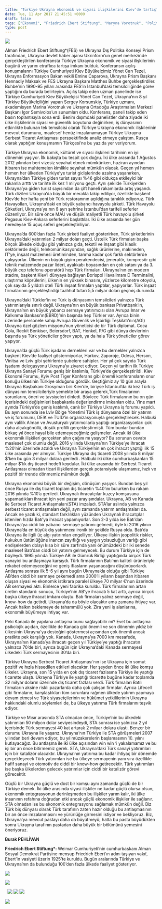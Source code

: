 ```yaml
---
title: 'Türkiye Ukrayna ekonomik ve siyasi ilişkilerini Kiev’de tartıştık'
date: Tue, 11 Apr 2017 21:45:51 +0000
draft: false
tags: ["Ekonomi", "Friedrich Ebert Stiftung", "Maryna Vorotnuk", "Politika", "Serbest Ticaret Antlaşması", "Sergey Korsunskiy", "TUİD (Türk Ukrayna İşadamları Derneği)", "Ukrayna", "Ukrayna Dış İlişkileri", "Uluslarası İlişkiler", "Yönet Can Tezel"]
type: post
---
```


![](http://burakpehlivan.org/wp-content/uploads/2017/04/DSC_6716.jpg)




Alman Friedrich Ebert Stiftung\*(FES) ve Ukrayna Dış Politika Konseyi Prism tarafından, Ukrayna devlet haber ajansı Ukrinform’un genel merkezinde gerçekleştirilen konferansta Türkiye Ukrayna ekonomik ve siyasi ilişkilerinin bugünü ve yarını etraflıca tartışa imkanı bulduk. Konferansın açılış konuşmalarını Türkiye Cumhuriyeti Kiev Büyükelçimiz Yönet Can Tezel, Ukrayna Enformasyon Bakan vekili Emine Caparova, Ukrayna Prism Başkanı Hennadiy Maksak ve FES Ukrayna Başkanı Matthes Buhbe gerçekleştirdiler. Buhbe’nin 1990-95 yılları arasında FES’in İstanbul’daki temsilciliğinde görev yaptığını da burada belirteyim. Açılış takip eden uzman panelinde ise Türkiye Cumhuriyeti Kiev Büyükelçisi Yönet Can Tezel, Ukrayna’nın 8 yıl Türkiye Büyükelçiliğini yapan Sergey Korsunskiy, Türkiye uzmanı, akademisyen Marina Vorotnuk ve Ukrayna Ortadoğu Araştırmaları Merkezi Başkanı Igor Semivolos’un sunumları oldu. Konferans, paneli takip eden basın toplantısıyla sona erdi. Benim dışımdaki panelistler daha ziyade iki ülke ilişkilerinin siyasi ve güvenlik boyutuna değinirken, iş dünyasının etkinlikte bulunan tek temsilcisi olarak Türkiye Ukrayna ekonomik ilişkilerinin mevcut durumunu, maalesef henüz imzalanamayan Türkiye Ukrayna Serbest Ticaret Antlaşması perspektifinde analiz etmeye çalıştım. Rusça olarak yaptığım konuşmamın Türkçesi’ne bu yazıda yer veriyorum.




Türkiye Ukrayna ekonomik, kültürel ve siyasi ilişkileri tarihinin en iyi dönemini yaşıyor. İlk bakışta bu tespit çok doğru. İki ülke arasında 1 Ağustos 2012 yılından beri vizesiz seyahat etmek mümkünken, haziran ayından itibaren ise muhtemelen kimlikle seyahat mümkün olacak. Geçen yıl hemen hemen her ülkeden Türkiye’ye turist gidişlerinde azalma yaşanırken, Ukrayna’dan Türkiye giden turist sayısı %46 gibi oldukça etkileyici bir rakamla artttı ve tarihte ilk kez 1 milyonu geçti. Aynı şekilde Türkiye’den Ukrayna’ya giden turist sayısından da çift haneli rakamlarda artış yaşandı. Türk dizileri Ukrayna’da büyük bir merakla takip ediliyor, özellikle başkent Kiev’de her hafta yeni bir Türk restoranının açıldığına tanıklık ediyoruz. Türk Havayolları, Ukrayna’daki en büyük yabancı havayolu şirketi. Türk Havayolu Şirketleri, Ukrayna’ya nın 6 ayrı şehrine İstanbul’dan tarifeli seferler düzenliyor. Bir süre önce MAU ve düşük maliyetli Türk havayolu şirketi Pegasus Kiev-Ankara seferlerini başlattılar. İki ülke arasında her gün neredeyse 15 uçuş seferi gerçekleştiriliyor.




Ukrayna’da 600’dan fazla Türk şirketi faaliyet gösterirken, Türk şirketlerinin Ukrayna’daki yatırımları 2 milyar doları geçti. Üstelik Türk firmaları başka birçok ülkede olduğu gibi yalnızca gıda, tekstil ve inşaat gibi klasik sektörlerde değil, telekomünikasyondan, sağlık ürünlerine, makineden, IT’ye, inşaat malzemesi üretiminden, tarıma kadar çok farklı sektörlerde çalışıyorlar. Ülkenin en büyük giyim perakendecisi, jeneratör, kompresör gibi teknik malzemede pazar lideri, ayakkabı boyasından en çok satanı ya da 3. büyük cep telefonu operatörü hep Türk firmaları. Ukrayna’nın en modern stadını, başkent Kiev’i dünyaya bağlayan Borispol Havalimanı D Terminalini, ulaştırma köprülerini, ülkenin en yüksek binasını, yüzlerce kilometre otoyolu, çok sayıda 5 yıldızlı oteli Türk inşaat firmaları yaptılar, yapıyorlar. Türk inşaat firmalarının gerçekleştirdiği taahhüt tutarı 5,5 milyar doları geçmiş durumda.




Ukrayna’daki Türkler’in ve Türk iş dünyasının temsilcileri yalnızca Türk yatırımlarıyla sınırlı değil. Ukrayna’nın en büyük bankası Privatbank’ın, Ukrayna’nın en büyük yabancı sermaye yatırımcısı olan Avrupa İmar ve Kalkınma Bankası’ın(EBRD)’nin başında hep Türkler var. Ayrıca  binin üzerinde personele sahip Avrupa Güvenlik ve İşbirliği Teşkilatı’nın(AGİ) Ukrayna özel gözlem misyonu’nun yöneticisi de bir Türk diplomat. Coca Cola, Reckit Benkiser, Beiersdorf, BAT, Henkel, P/G gibi dünya devlerinin başında ya Türk yöneticiler görev yaptı, ya da hala Türk yöneticiler görev yapıyor.




Ukrayna’da güçlü Türk işadamı dernekleri var ve bu dernekler yalnızca başkent Kiev’de faaliyet göstermiyorlar, Harkov, Zaporoje, Odesa, Herson, Vinitsa ve Lviv gibi şehirlerde şubelere sahipler. Her yıl çok sayıda Türk işadamı delegasyonu Ukrayna’yı ziyaret ediyor. Geçen yıl tarihin ilk Türkiye Ukrayna Sanayi Forumu geniş bir katılımla, Türkiye’de gerçekleştirildi. Kiev Ekonomi Forumu, Kyiv Post Tiger Konferans gibi önemli konferansların onur konuğu ülkesinin Türkiye olduğunu gördük. Geçtiğimiz ay 10 gün arayla Ukrayna Başbakanı Grosyman biri Kiev’de, biriyse İstanbul’da iki kez Türk iş dünyasının temsilcileriyle yemekte bir araya gelerek,Türk fimalarının sorunlarını, öneri ve tavsiyeleri dinledi. Böylece Türk firmalarının bu on gün içerisindeki değişimleri başbakanla değerlendirme imkanları oldu. Yine mart ayında Türkiye’de geniş katılımlı, canlı bir Türkiye Ukrayna iş forumu yapıldı. Bu ayın sonunda ise Lviv Bölge Yönetimi Türk iş dünyasına özel bir yatırım ve iş forumunu, DEİK ve TUİD’in organizasyonuyla gerçekleştirecek. Halbuki aynı valilik Alman ve Avusturyalı yatırımcılarla yaptığı organizasyonları çok daha alçakgönüllü, düşük profilli gerçekleştirmişti. Tüm bunlar bundan birkaç yıl önce hayal bile edemeyeceğimiz gelişmeler. Ancak iki ülke ekonomik ilişkileri gerçekten altın çağını mı yaşıyor? Bu sorunun cevabı maalesef çok olumlu değil. 2016 yılında Ukrayna’nın Türkiye’ye ihracatı %20’nin üzerinde azaldı ve Ukrayna Türkiye’nin en çok ihracat yaptığı ilk 15 ülke arasında yer almıyor. Türkiye Ukrayna dış ticareti 2008 yılında 8 milyar $’ken bu gün 3 milyar dolara geriledi . Halbuki iki ülke cumhurbaşkanları 15 milyar $’lık dış ticaret hedefi koydular. İki ülke arasında bir Serbest Ticaret Antlaşması olmadan ticari ilişkilerden gerçek potansiyele ulaşmamız, hızlı ve pozitif bir trende dönmemiz mümkün değil.




Ukrayna ekonomisi büyük bir değişim, dönüşüm yaşıyor. Bundan beş yıl önce Rusya ile dış ticaret toplam dış ticaretin %40’ını bulurken bu rakam 2016 yılında %10’a geriledi. Ukraynalı ihracatçılar kuzey komşusuna yapamadıkları ihracat için yeni pazar arayışındalar. Ukrayna, AB ve Kanada ile Serbest Ticaret Antlaşmaları(STA) imzaladı. STA’lar aslında yalnızca serbest ticaret antlaşmaları değil, aynı zamanda yatırım antlaşmaları da. Ancak ne yazık ki, standart farklılıkları yüzünden Ukraynalı ihracatçılar istenilen hızda Batı’ya ihracat yapamıyorlar. Son 2-3 yılda ise Batı’dan Ukrayna’ya ciddi bir yabancı sermaye yatırımı gelmedi, öyle ki 2016 yılının Ukrayna’da en büyük dış yatırımcısı ironik bir şekilde Rusya oldu. Batı’da Ukrayna ile ilgili üç algı yatırımları engelliyor. Ülkeye ilişkin jeopolitik riskler, hukukun üstünlüğüne inancın zayıflığı ve yaygın yolsuzluğun varlığı gibi endişelerden dolayı kısa bir süre zarfında yani önümüzdeki bir iki senede maalesef Batı’dan ciddi bir yatırım gelmeyecek. Bu durum Türkiye için de böyleydi. 1995 yılında Türkiye AB ile Gümrük Birliği yaptığında birçok Türk sanayici bu antlaşmaya karşıydı. Türk firmalarının Batı’nın kaliteli ürünleriyle rekabet edemeyeceğini ve geniş iflasların yaşanacağını düşünüyorlardı. Antlaşma sonrası ilk 5-6 yıl aynı bugün Ukrayna’da olduğu gibi Türkiye AB’den ciddi bir sermaye çekemedi ama 2000’li yılların başından itibaren oluşan siyasi ve ekonomik istikrara paralel ülkeye 70 milyar €’nun üzerinde AB sermayesi aktı. Binlerce yeni fabrika kuruldu. Türk firmalarının artan üretim standardı sonucu, Türkiye’nin AB’ye ihracatı 5 kat arttı, ayrıca birçok başka ülkeye ihracat imkanı oluştu. Batı firmaları yalnız sermaye değil, know-how da getirdi. Ukrayna’da da böyle olacaktır ama zamana ihtiyaç var. Ancak halkın beklemeye de tahammülü yok. Zira yeni iş alanlarına, ekonomik büyümeye ihtiyaç var.




Peki Kanada ile yapılana antlaşma bunu sağlayabilir mi? Evet bu antlaşma psikolojik açıdan, özellikle de Kanada gibi önemli ve son dönemin yıldız bir ülkesinin Ukrayna’ya desteğini göstermesi açısından çok önemli ancak pratikte pek karşılığı yok. Kanada, Ukrayna’ya 7000 km mesafede, Ukrayna’nın Kanada’ya ihracatı geçen yıl Türkiye’ye yaptığı ihracatın yalnızca 70’de biri, ayrıca bugün için Ukrayna’daki Kanada sermayesi ülkedeki Türk sermayesinin 30’da biri.




Türkiye Ukrayna Serbest Ticaret Antlaşması’nın ise Ukrayna için somut pozitif ve hızla hissedilen etkileri olacaktır. Her şeyden önce iki ülke komşu ülkeler. Ukrayna, son 15 yılda en çok dış ticaret fazlasına Türkiye ile yaptığı ticarette ulaştı. Ukrayna Türkiye ile yaptığı ticarette bugüne kadar toplamda 32 milyar doların üzerinde dış ticaret fazlası verdi. Türk firmaları Batılı firmaların aksine riskli pazarlarda daha çok çalışan firmalar. Ayrıca Lifecell gibi firmaların, karşılaştıkları tüm sorunlara rağmen ülkede yatırım yapmaya devam etmesi ve Türk siyasetçilerinin ve hükümet yetkililerinin Ukrayna hakkındaki olumlu söylemleri de, bu ülkeye yatırıma Türk firmalarını teşvik ediyor.




Türkiye ve Mısır arasında STA olmadan önce, Türkiye’nin bu ülkedeki yatırımları 50 milyon dolar seviyesindeydi, STA sonrası ise yalnızca 2 yıl içerisinde Türk sermayesi 40 kat artarak 2 milyar dolara ulaştı. Benzer bir durumu Ukrayna ile yaşarız. Ukrayna’nın Türkiye ile STA görüşmeleri 2007 yılından beri devam ediyor, bu yıl müzakerelerin başlamasının 10. yılını kutlayacağız. Bu antlaşma ile iki ülke açısından win win ‘i yakalamamız ve bu işi bir an önce bitirmemiz gerek. STA, Ukrayna’daki Türk sanayi yatırımları için bir katalizör olacaktır. Ukrayna’nın yatırıma bu kadar ihtiyaç bir dönemde gerçekleşecek Türk yatırımları ise bu ülkeye sermayenin yanı sıra özellikle hafif sanayi ve otomotiv de ciddi bir know-how getirecektir. Türk yatırımları ise başka ülkelerden gelecek yatırımlar için ciddi bir katalizör görevi görecektir.




Güçlü bir Ukrayna güçlü ve dost bir komşu aynı zamanda güçlü de bir Türkiye demek. İki ülke arasında siyasi ilişkiler ne kadar güçlü olursa olsun, ekonomik entegrasyonun derinleşmeden bu ilişkiler yarım kalır, iki ülke insanının refahına doğrudan etki ancak güçlü ekonomik ilişkiler ile sağlanır. STA olmadan ise bu ekonomik entegrasyonu sağlamak mümkün değil. Biz Türk biş dünyası olarak Türk tarafının zaten hazır olduğu bu antlaşmasının bir an önce imzalanmasını ve yürürlüğe girmesini istiyor ve bekliyoruz. Biz, Ukrayna’ya mevcut pastayı daha da büyütmeyü, hatta bu pasta büyüdükten sonra Ukrayna tarafının pastadan daha büyük bir bölümünü yemesini öneriyoruz.




**Burak PEHLİVAN**




**Friedrich Ebert Stiftung\*:** Weimar Cumhuriyeti’nin cumhurbaşkanı Alman Sosyal Demokrat Partisine mensup Friedrich Ebert’ın adını taşıyan vakıf, Ebert’in vasiyeti üzerin 1925’te kuruldu. Bugün aralarında Türkiye ve Ukrayna’nın da bulunduğu 100’den fazla ülkede faaliyet gösteriyor.




![](http://burakpehlivan.org/wp-content/uploads/2017/04/DSC_6898.jpg)




![](http://burakpehlivan.org/wp-content/uploads/2017/04/DSC_7367.jpg)




  ![](http://burakpehlivan.org/wp-content/uploads/2017/04/DSC_7243.jpg) ![](http://burakpehlivan.org/wp-content/uploads/2017/04/DSC_7117.jpg) ![](http://burakpehlivan.org/wp-content/uploads/2017/04/DSC_6903.jpg)




![](http://burakpehlivan.org/wp-content/uploads/2017/04/DSC_7620.jpg)


